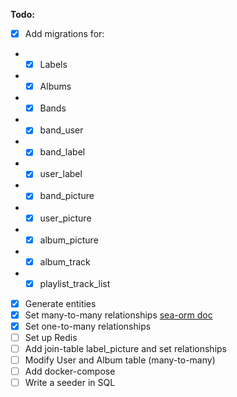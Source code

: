**Todo:** </br>

- [x] Add migrations for:
- - [x] Labels
- - [x] Albums
- - [x] Bands
- - [x] band_user
- - [x] band_label
- - [x] user_label
- - [x] band_picture
- - [x] user_picture
- - [x] album_picture
- - [x] album_track
- - [x] playlist_track_list
        <br>

- [x] Generate entities
- [x] Set many-to-many relationships [sea-orm doc](https://www.sea-ql.org/SeaORM/docs/relation/many-to-many/)
- [x] Set one-to-many relationships
- [ ] Set up Redis
- [ ] Add join-table label_picture and set relationships
- [ ] Modify User and Album table (many-to-many)
- [ ] Add docker-compose
- [ ] Write a seeder in SQL
